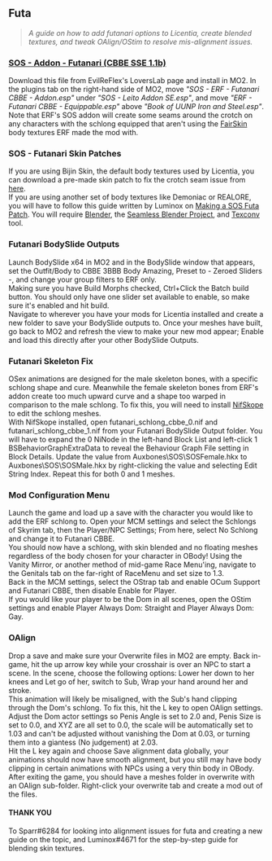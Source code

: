 <title> STU | Futa </title>

## Futa

> *A guide on how to add futanari options to Licentia, create blended textures, and tweak OAlign/OStim to resolve mis-alignment issues.*

### [SOS - Addon - Futanari (CBBE SSE 1.1b)](https://www.loverslab.com/files/file/11344-sos-addon-futanari-cbbe-sse/)

Download this file from EvilReFlex's LoversLab page and install in MO2. In the plugins tab on the right-hand side of MO2, move *"SOS - ERF - Futanari CBBE - Addon.esp"* under *"SOS - Leito Addon SE.esp"*, and move *"ERF - Futanari CBBE - Equippable.esp"* above *"Book of UUNP Iron and Steel.esp"*. <br> Note that ERF's SOS addon will create some seams around the crotch on any characters with the schlong equipped that aren't using the [FairSkin](https://www.nexusmods.com/skyrimspecialedition/mods/798) body textures ERF made the mod with. <br>

### SOS - Futanari Skin Patches

If you are using Bijin Skin, the default body textures used by Licentia, you can download a pre-made skin patch to fix the crotch seam issue from [here](https://www.loverslab.com/topic/137830-easy-way-to-make-seamless-sos-textures/#comment-2913554). <br> If you are using another set of body textures like Demoniac or REALORE, you will have to follow this guide written by Luminox on [Making a SOS Futa Patch](https://cdn.discordapp.com/attachments/923586633238986874/968971442211389500/Making_a_SOS_Futa_patch_-_Licentia_1.1.pdf). You will require [Blender](https://www.blender.org/download/), the [Seamless Blender Project](https://www.loverslab.com/applications/core/interface/file/attachment.php?id=850650), and [Texconv](https://github.com/Microsoft/DirectXTex/wiki/Texconv) tool.

### Futanari BodySlide Outputs

Launch BodySlide x64 in MO2 and in the BodySlide window that appears, set the Outfit/Body to CBBE 3BBB Body Amazing, Preset to - Zeroed Sliders -, and change your group filters to ERF only. <br> Making sure you have Build Morphs checked, Ctrl+Click the Batch build button. You should only have one slider set available to enable, so make sure it's enabled and hit build. <br> Navigate to wherever you have your mods for Licentia installed and create a new folder to save your BodySlide outputs to. Once your meshes have built, go back to MO2 and refresh the view to make your new mod appear; Enable and load this directly after your other BodySlide Outputs.

### Futanari Skeleton Fix

OSex animations are designed for the male skeleton bones, with a specific schlong shape and cure. Meanwhile the female skeleton bones from ERF's addon create too much upward curve and a shape too warped in comparison to the male schlong. To fix this, you will need to install [NifSkope](https://github.com/niftools/nifskope/releases/tag/v2.0.dev7) to edit the schlong meshes. <br> With NifSkope installed, open futanari_schlong_cbbe_0.nif and futanari_schlong_cbbe_1.nif from your Futanari BodySlide Output folder. You will have to expand the 0 NiNode in the left-hand Block List and left-click 1 BSBehaviorGraphExtraData to reveal the Behaviour Graph File setting in Block Details. Update the value from Auxbones\SOS\SOSFemale.hkx to Auxbones\SOS\SOSMale.hkx by right-clicking the value and selecting Edit String Index. Repeat this for both 0 and 1 meshes.

### Mod Configuration Menu

Launch the game and load up a save with the character you would like to add the ERF schlong to. Open your MCM settings and select the Schlongs of Skyrim tab, then the Player/NPC Settings; From here, select No Schlong and change it to Futanari CBBE. <br> You should now have a schlong, with skin blended and no floating meshes regardless of the body chosen for your character in OBody! Using the Vanity Mirror, or another method of mid-game Race Menu'ing, navigate to the Genitals tab on the far-right of RaceMenu and set size to 1.3. <br> Back in the MCM settings, select the OStrap tab and enable OCum Support and Futanari CBBE, then disable Enable for Player. <br> If you would like your player to be the Dom in all scenes, open the OStim settings and enable Player Always Dom: Straight and Player Always Dom: Gay.

### OAlign

Drop a save and make sure your Overwrite files in MO2 are empty. Back in-game, hit the up arrow key while your crosshair is over an NPC to start a scene. In the scene, choose the following options: Lower her down to her knees and Let go of her, switch to Sub, Wrap your hand around her and stroke. <br> This animation will likely be misaligned, with the Sub's hand clipping through the Dom's schlong. To fix this, hit the L key to open OAlign settings. Adjust the Dom actor settings so Penis Angle is set to 2.0 and, Penis Size is set to 0.0, and XYZ are all set to 0.0, the scale will be automatically set to 1.03 and can't be adjusted without vanishing the Dom at 0.03, or turning them into a giantess (No judgement) at 2.03. <br> Hit the L key again and choose Save alignment data globally, your animations should now have smooth alignment, but you still may have body clipping in certain animations with NPCs using a very thin body in OBody. <br> After exiting the game, you should have a meshes folder in overwrite with an OAlign sub-folder. Right-click your overwrite tab and create a mod out of the files.

#### THANK YOU

To Sparr#6284 for looking into alignment issues for futa and creating a new guide on the topic, and Luminox#4671 for the step-by-step guide for blending skin textures.

